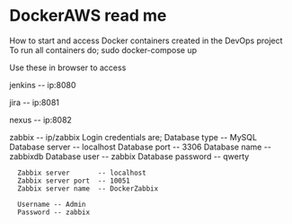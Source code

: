 # DockerAWS read me

How to start and access Docker containers created in the DevOps project
To run all containers do;
  sudo docker-compose up

Use these in browser to access

  jenkins -- ip:8080
  
  jira -- ip:8081
  
  nexus -- ip:8082

  zabbix -- ip/zabbix
    Login credentials are;
      Database type	      -- MySQL
      Database server	    -- localhost
      Database port	      -- 3306
      Database name	      -- zabbixdb
      Database user	      -- zabbix
      Database password	  -- qwerty

      Zabbix server	      -- localhost
      Zabbix server port  -- 10051
      Zabbix server name  -- DockerZabbix

      Username -- Admin
      Password -- zabbix
